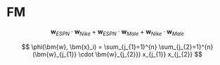 # FM

$$
\bm{w}_{ESPN} \cdot \bm{w}_{Nike} + \bm{w}_{ESPN} \cdot \bm{w}_{Male} + \bm{w}_{Nike} \cdot \bm{w}_{Male}
$$

$$
\phi(\bm{w}, \bm{x}_i) = \sum_{j_{1}=1}^{n} \sum_{j_{2}=1}^{n} (\bm{w}_{j_{1}} \cdot \bm{w}_{j_{2}}) x_{j_{1}} x_{j_{2}}
$$
